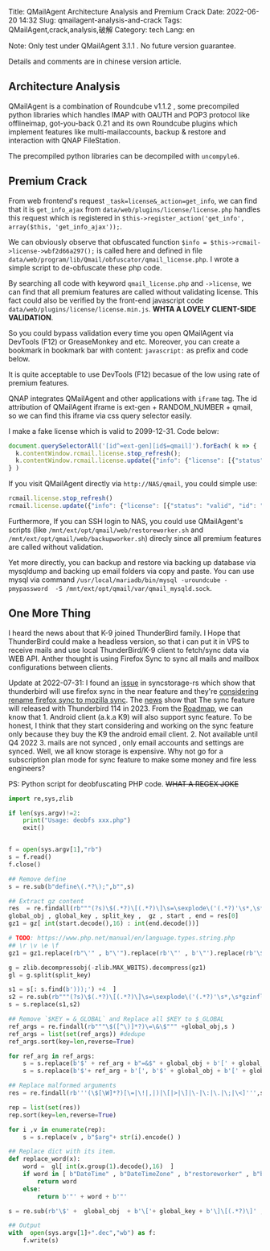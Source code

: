 Title: QMailAgent Architecture Analysis and Premium Crack
Date: 2022-06-20 14:32
Slug: qmailagent-analysis-and-crack
Tags: QMailAgent,crack,analysis,破解
Category: tech
Lang: en

Note: Only test under QMailAgent 3.1.1 . No future version guarantee.

Details and comments are in chinese version article.

## Architecture Analysis

QMailAgent is a combination of Roundcube v1.1.2 , some precompiled python libraries which handles IMAP with OAUTH and POP3 protocol like offlineimap, got-you-back 0.21 and its own Roundcube plugins which implement features like multi-mailaccounts, backup & restore and interaction with QNAP FileStation.

The precompiled python libraries can be decompiled with `uncompyle6`.

## Premium Crack

From web frontend's request `_task=license&_action=get_info`, we can find that it is `get_info_ajax` from `data/web/plugins/license/license.php` handles this request which is registered in `$this->register_action('get_info', array($this, 'get_info_ajax'));`.

We can obviously observe that obfuscated function `$info = $this->rcmail->license->wbf2d66a297();` is called here and defined in file `data/web/program/lib/Qmail/obfuscator/qmail_license.php`. I wrote a simple script to de-obfuscate these  php code.

By searching all code with keyword `qmail_license.php` and `->license`, we can find that all premium features are called without validating license. This fact could also be verified by the front-end javascript code `data/web/plugins/license/license.min.js`. **WHTA A LOVELY CLIENT-SIDE VALIDATION**.

So you could bypass validation every time you open QMailAgent via DevTools (F12) or GreaseMonkey and etc. Moreover, you can create a bookmark in bookmark bar with content: `javascript:` as prefix and code below.

It is quite acceptable to use DevTools (F12) becasue of the low using rate of premium features.

QNAP integrates QMailAgent and other applications with `iframe` tag.  The id attribution of QMailAgent iframe is ext-gen + RANDOM\_NUMBER + qmail, so we can find this iframe via css query selector easily.

I make a fake license which is valid to 2099-12-31. Code below:

```javascript
document.querySelectorAll('[id^=ext-gen][id$=qmail]').forEach( k => {
  k.contentWindow.rcmail.license.stop_refresh();
  k.contentWindow.rcmail.license.update({"info": {"license": [{"status": "valid", "id": "Default", "name": "Default", "info": {"valid_from": "", "valid_until": "", "apply_date": "", "enable_func": {"add_account": {"limit": -1 } }, "expired_soon": false } }, {"status": "valid", "id": "Test", "name": "Test", "info": {"valid_from": "2020-01-01", "valid_until": "2099-12-31", "apply_date": "2020-01-01", "enable_func": {"add_account":{"limit": -1 }, "backup" :{}, "restore":{}, "merge":{}, }, "expired_soon": false } } ], "merge_func": {"add_account": {"limit": -1, "valid_from": "", "valid_until": "", "apply_date": "", "expired_soon": false }, "backup" :{}, "restore":{}, "merge":{}, } }, "is_premium": true, "unlimit": -1 })
} )
```

If you visit QMailAgent directly via `http://NAS/qmail`, you could simple use:

```javascript
rcmail.license.stop_refresh()
rcmail.license.update({"info": {"license": [{"status": "valid", "id": "Default", "name": "Default", "info": {"valid_from": "", "valid_until": "", "apply_date": "", "enable_func": {"add_account": {"limit": -1 } }, "expired_soon": false } }, {"status": "valid", "id": "Test", "name": "Test", "info": {"valid_from": "2020-01-01", "valid_until": "2099-12-31", "apply_date": "2020-01-01", "enable_func": {"add_account":{"limit": -1 }, "backup" :{}, "restore":{}, "merge":{}, }, "expired_soon": false } } ], "merge_func": {"add_account": {"limit": -1, "valid_from": "", "valid_until": "", "apply_date": "", "expired_soon": false }, "backup" :{}, "restore":{}, "merge":{}, } }, "is_premium": true, "unlimit": -1 })
```

Furthermore, If you can SSH login to NAS, you could use QMailAgent's scripts (like `/mnt/ext/opt/qmail/web/restoreworker.sh` and `/mnt/ext/opt/qmail/web/backupworker.sh`) direcly since all premium features are called without validation.

Yet more directly, you can backup and restore via backing up database via mysqldump and backing up email folders via copy and paste. You can use mysql via command `/usr/local/mariadb/bin/mysql -uroundcube -pmypassword  -S /mnt/ext/opt/qmail/var/qmail_mysqld.sock`.


## One More Thing

I heard the news about that K-9 joined ThunderBird family. I Hope that ThunderBird could make a headless version, so that i can put it in VPS to receive mails and use local ThunderBird/K-9 client to fetch/sync data via WEB API.
Anther thought is using Firefox Sync to sync all mails and mailbox configurations between clients.

Update at 2022-07-31:
I found an [issue](https://github.com/mozilla-services/syncstorage-rs/issues/1363) in syncstorage-rs which show that thunderbird will use firefox sync in the near feature and they're [considering rename firefox sync to mozilla sync](https://thunderbird.topicbox.com/groups/planning/T0032198a6351e77d/proposal-firefox-sync-in-114-should-be-called-thunderbird-sync). The [news](https://www.ghacks.net/2022/07/25/thunderbirds-next-milestone-release-will-support-firefox-sync/) show that The sync feature will released with Thunderbird 114 in 2023. From the [Roadmap](https://developer.thunderbird.net/planning/roadmap#firefox-sync), we can know that 1. Android client (a.k.a K9) will also support sync feature.  To be honest, I think that they start considering and working on the sync feature only because they buy the K9 the android email client. 2. Not available until Q4 2022 3. mails are not synced , only email accounts and settings are synced. Well, we all know storage is expensive. Why not go for a subscription plan mode for sync feature to make some money and fire less engineers?


PS: Python script for deobfuscating PHP code. <del>WHAT A REGEX JOKE</del>
```python
import re,sys,zlib

if len(sys.argv)!=2:
    print("Usage: deobfs xxx.php")
    exit()


f = open(sys.argv[1],"rb")
s = f.read()
f.close()

## Remove define
s = re.sub(b"define\(.*?\);",b"",s) 

## Extract gz content
res  = re.findall(rb"""(?s)\$(.*?)\[(.*?)\]\s=\sexplode\('(.*?)'\s*,\s*gzinflate\(substr\('(.*?)'\s*,(.*?)\s*,(.*?)\s*\)\)\);""" , s[: s.find(b')));') +4  ] ) 
global_obj , global_key , split_key ,  gz , start , end = res[0]
gz1 = gz[ int(start.decode(),16) : int(end.decode())]

# TODO: https://www.php.net/manual/en/language.types.string.php
## \r \v \e \f
gz1 = gz1.replace(rb"\'" , b"\'").replace(rb'\"' , b'\"').replace(rb'\$' , b'\$').replace(rb'\n' , b'\n').replace(rb'\t' , b'\t').replace(rb'\\' , b'\\') # beacuse php escape it

g = zlib.decompressobj(-zlib.MAX_WBITS).decompress(gz1)
gl = g.split(split_key)

s1 = s[: s.find(b')));') +4  ]
s2 = re.sub(rb"""(?s)\$(.*?)\[(.*?)\]\s=\sexplode\('(.*?)'\s*,\s*gzinflate\(substr\('(.*?)'\s*,(.*?)\s*,(.*?)\s*\)\)\);""" , b"", s1 ) 
s = s.replace(s1,s2)

## Remove `$KEY = &_GLOBAL` and Replace all $KEY to $_GLOBAL
ref_args = re.findall(rb"""\$([^\)]*?)\=\&\$""" +global_obj,s )
ref_args = list(set(ref_args)) #dedupe
ref_args.sort(key=len,reverse=True)

for ref_arg in ref_args:
    s = s.replace(b'$' + ref_arg + b"=&$" + global_obj + b'[' + global_key + b'];', b"")
    s = s.replace(b'$'+ ref_arg + b'[', b'$' + global_obj + b'[' + global_key + b'][' )

## Replace malformed arguments
res = re.findall(rb'''(\$[\W]*?)[\=|\!|,|)|\[|>|\]|\-|\:|\.|\;|\<]''',s)

rep = list(set(res))
rep.sort(key=len,reverse=True)

for i ,v in enumerate(rep):
    s = s.replace(v , b"$arg"+ str(i).encode() )

## Replace dict with its item.
def replace_word(x):
    word =  gl[ int(x.group(1).decode(),16)  ]
    if word in [ b"DateTime" , b"DateTimeZone" , b"restoreworker" , b"backupworker"]:
        return word
    else:
        return b'"' + word + b'"'

s = re.sub(rb'\$' +  global_obj  + b'\['+ global_key + b'\]\[(.*?)\]' , replace_word , s )

## Output
with  open(sys.argv[1]+".dec","wb") as f:
    f.write(s)
```
